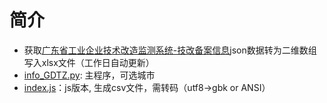# 简介

- 获取[广东省工业企业技术改造监测系统-技改备案信息](http://210.76.81.107/announcement)json数据转为二维数组写入xlsx文件（工作日自动更新）
- [info_GDTZ.py](https://github.com/goonhope/blist/edit/main/info_GDTZ.py): 主程序，可选城市
- [index.js](https://github.com/goonhope/blist/edit/main/index.js)：js版本, 生成csv文件，需转码（utf8->gbk or ANSI）
